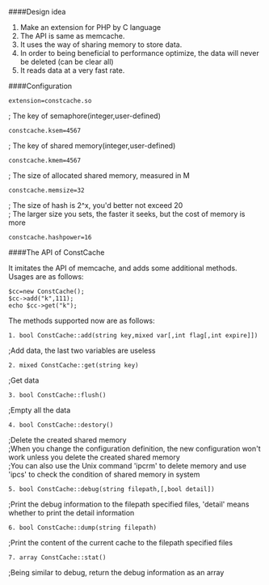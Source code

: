 ####Design idea  

1. Make an extension for PHP by C language  
2. The API is same as memcache.  
3. It uses the way of sharing memory to store data.  
4. In order to being beneficial to performance optimize, the data will never be deleted (can be clear all)  
5. It reads data at a very fast rate.

####Configuration  

    extension=constcache.so  
 ; The key of semaphore(integer,user-defined)  

    constcache.ksem=4567  
 ; The key of shared memory(integer,user-defined)  

    constcache.kmem=4567  
 ; The size of allocated shared memory, measured in M  

    constcache.memsize=32  
 ; The size of hash is 2^x, you'd better not exceed 20  
 ; The larger size you sets, the faster it seeks, but the cost of memory is more  

    constcache.hashpower=16

####The API of ConstCache  

It imitates the API of memcache, and adds some additional methods. Usages are as follows:  

    $cc=new ConstCache();
    $cc->add("k",111);
    echo $cc->get("k");

The methods supported now are as follows:  

    1. bool ConstCache::add(string key,mixed var[,int flag[,int expire]])  
 ;Add data, the last two variables are useless  

    2. mixed ConstCache::get(string key)
 ;Get data  

    3. bool ConstCache::flush()
 ;Empty all the data  

    4. bool ConstCache::destory()
 ;Delete the created shared memory  
 ;When you change the configuration definition, the new configuration won't work unless you delete the created shared memory  
 ;You can also use the Unix command 'ipcrm' to delete memory and use 'ipcs' to check the condition of shared memory in system  

    5. bool ConstCache::debug(string filepath,[,bool detail])
 ;Print the debug information to the filepath specified files, 'detail' means whether to print the detail information  
 
    6. bool ConstCache::dump(string filepath)
 ;Print the content of the current cache to the filepath specified files  

    7. array ConstCache::stat()
 ;Being similar to debug, return the debug information as an array  



